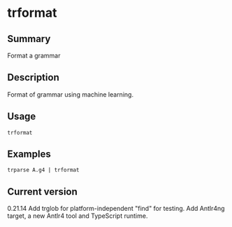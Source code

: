 # trformat

## Summary

Format a grammar

## Description

Format of grammar using machine learning.

## Usage

    trformat

## Examples

    trparse A.g4 | trformat

## Current version

0.21.14 Add trglob for platform-independent "find" for testing. Add Antlr4ng target, a new Antlr4 tool and TypeScript runtime.
